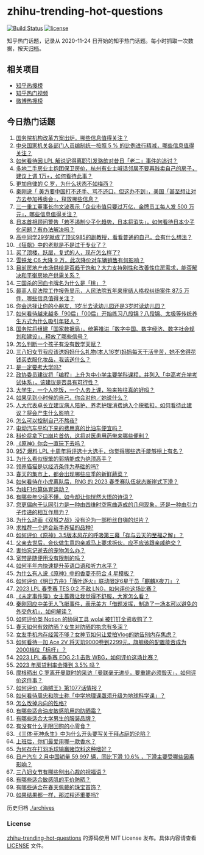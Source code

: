 # zhihu-trending-hot-questions

[![Build Status](https://github.com/justjavac/zhihu-trending-hot-questions/workflows/ci/badge.svg?branch=master)](https://github.com/justjavac/zhihu-trending-hot-questions/actions)
[![license](https://img.shields.io/github/license/justjavac/zhihu-trending-hot-questions)](https://github.com/justjavac/zhihu-trending-hot-questions/blob/master/LICENSE)

知乎热门话题，记录从 2020-11-24
日开始的知乎热门话题。每小时抓取一次数据，按天[归档](./archives)。

## 相关项目

- [知乎热搜榜](https://github.com/justjavac/zhihu-trending-top-search)
- [知乎热门视频](https://github.com/justjavac/zhihu-trending-hot-video)
- [微博热搜榜](https://github.com/justjavac/weibo-trending-hot-search)

## 今日热门话题

<!-- BEGIN -->
<!-- 最后更新时间 Wed Mar 08 2023 03:16:49 GMT+0800 (China Standard Time) -->

1. [国务院机构改革方案出炉，哪些信息值得关注？](https://www.zhihu.com/question/588090975)
1. [中央国家机关各部门人员编制统一按照 5 % 的比例进行精减，哪些信息值得关注？](https://www.zhihu.com/question/588092547)
1. [如何看待因 LPL 解说记得离职引发骆歆对昔日「老二」事件的追讨？](https://www.zhihu.com/question/588062529)
1. [多地二手房业主抱团保卫房价，杭州有业主喊话邻居不要再贱卖自己的房子，建议上调 1万+，如何看待此事？](https://www.zhihu.com/question/588022562)
1. [更加自律的 C 罗，为什么状态不如梅西？](https://www.zhihu.com/question/586667576)
1. [秦刚说「 美方要中国打不还手、骂不还口，但这办不到」，美国「甚至想让对方去参加残奥会」，释放哪些信息？](https://www.zhihu.com/question/588036241)
1. [三一重工董事长向文波表示「企业市值只要过万亿，金牌员工每人发 500 万元」，哪些信息值得关注？](https://www.zhihu.com/question/587860412)
1. [日本首相顾问警告「若不遏制少子化趋势，日本将消失」，如何看待日本少子化问题？有办法解决吗？](https://www.zhihu.com/question/587852372)
1. [高中同学29岁就成了顶尖985的副教授，看看普通的自己，会有什么想法？](https://www.zhihu.com/question/586589709)
1. [《狂飙》中的老默是不是过于专业了？](https://www.zhihu.com/question/587811842)
1. [买了顶楼，跃层，复式的人，现在怎么样了?](https://www.zhihu.com/question/356667767)
1. [雪铁龙 C6 大降 9 万，此次降价对车辆销售有何影响？](https://www.zhihu.com/question/587830236)
1. [目前房地产市场供给是否趋于饱和？大力支持刚性和改善性住房需求，能否解决和平衡房地产供需关系？](https://www.zhihu.com/question/587955056)
1. [三国杀的回血卡牌名为什么是「桃」？](https://www.zhihu.com/question/35094771)
1. [最高人民法院工作报告显示，人民法院五年来审结人格权纠纷案件 87.5 万件，哪些信息值得关注？](https://www.zhihu.com/question/588086433)
1. [你会选择让你的小朋友，1岁半去读幼儿园还是3岁时读幼儿园？](https://www.zhihu.com/question/582870988)
1. [如何看待越来越多「90后」「00后」开始练习八段锦？八段锦、太极等传统养生方式为什么吸引年轻人？](https://www.zhihu.com/question/587875712)
1. [国务院将组建「国家数据局」，统筹推进「数字中国、数字经济、数字社会规划和建设」，释放了哪些信号？](https://www.zhihu.com/question/588092770)
1. [怎么判断一个孩子有没有数学天赋？](https://www.zhihu.com/question/543229591)
1. [三八妇女节我应该送妈妈什么礼物(本人16岁)妈妈每天干活辛苦，她不舍得花钱买衣服化妆品，我该送什么？](https://www.zhihu.com/question/519056482)
1. [是一定要考大学吗?](https://www.zhihu.com/question/588070660)
1. [政协委员建议将「编程」上升为中小学主要学科课程，并列入「中高考升学考试体系」，该建议是否具有可行性？](https://www.zhihu.com/question/587886046)
1. [大学生，一个人吃饭，一个人去上课，独来独往真的好吗？](https://www.zhihu.com/question/588163404)
1. [如果见到小时候的自己，你会对他／她说什么？](https://www.zhihu.com/question/581014547)
1. [人大代表卓长立建议病人陪护、养老护理消费纳入个税抵扣，如何看待此建议？将会产生什么影响？](https://www.zhihu.com/question/587874973)
1. [怎么可以控制自己不熬夜?](https://www.zhihu.com/question/584519317)
1. [电动汽车平均下来的费用真的比油车便宜吗？](https://www.zhihu.com/question/586876023)
1. [科伦将拿下口崩片首仿，这将对医患用药带来哪些便利？](https://www.zhihu.com/question/530128036)
1. [《原神》你会一直玩下去吗？](https://www.zhihu.com/question/587698650)
1. [957 爆料 LPL 十周年将评选十大选手，你觉得哪些选手能够榜上有名？](https://www.zhihu.com/question/588070772)
1. [为什么看似很笨的郭靖能成为绝顶高手？](https://www.zhihu.com/question/587796689)
1. [领养猫猫是以经济条件为基础的吗?](https://www.zhihu.com/question/584295475)
1. [春天的集市上，都会出现哪些应季的新鲜蔬菜？](https://www.zhihu.com/question/587351691)
1. [如何看待在小虎离队后，RNG 的 2023 春季赛队伍状态断崖式下滑？](https://www.zhihu.com/question/587587737)
1. [为啥F1也算体育运动？](https://www.zhihu.com/question/587475976)
1. [有哪些年少读不懂，如今却让你恍然大悟的诗词？](https://www.zhihu.com/question/585955141)
1. [您更偏向于认同引力是一种由四维时空弯曲造成的几何现象，还是一种由引力子传递的相互作用力？](https://www.zhihu.com/question/587617090)
1. [为什么动画《双城之战》没有沦为一部粉丝自嗨的烂片？](https://www.zhihu.com/question/586639955)
1. [求推荐一个适合新手养猫的品种?](https://www.zhihu.com/question/586469090)
1. [如何评价《原神》3.5版本风花的呼吸第三幕「存与云天的至福之解」？](https://www.zhihu.com/question/587989778)
1. [父亲去世后，合伙做生意的亲戚马上要求拆伙，应不应该跟亲戚绝交？](https://www.zhihu.com/question/587777342)
1. [害怕忘记逝去的宠物怎么办？](https://www.zhihu.com/question/584991160)
1. [宽带是随便用没有限制的吗？](https://www.zhihu.com/question/529215405)
1. [如何半年内快速提升英语口语和听力水平？](https://www.zhihu.com/question/423789316)
1. [为什么有人说《原神》中的香菱不符合 4 星模板？](https://www.zhihu.com/question/471767312)
1. [如何评价《明日方舟》「落叶逐火」联动限定6星干员「麒麟X夜刀」？](https://www.zhihu.com/question/588027679)
1. [2023 LPL 春季赛 TES 0:2 不敌 LNG，如何评价这场比赛？](https://www.zhihu.com/question/588105597)
1. [《未定事件簿》女主蔷薇让我觉得不舒服，大家怎么看？](https://www.zhihu.com/question/583500770)
1. [秦刚回应中美无人飞艇事件，表示美方「借题发挥，制造了一场本可以避免的外交危机」，如何解读？](https://www.zhihu.com/question/588035319)
1. [如何评价类 Notion 的协同工具 wolai 被钉钉全资收购了？](https://www.zhihu.com/question/587806297)
1. [春天如何有效防晒？女生对防晒的执念有多深？](https://www.zhihu.com/question/588042267)
1. [女友手机内存经常不够？女神节如何让爱拍Vlog的她告别内存焦虑？](https://www.zhihu.com/question/588040018)
1. [如何看待一加 Ace 2V 将天玑9000卷到2299元，旗舰级的配置能否成为2000档位「标杆」？](https://www.zhihu.com/question/588083486)
1. [2023 LPL 春季赛 EDG 2:1 击败 WBG，如何评价这场比赛？](https://www.zhihu.com/question/588087061)
1. [2023 年房贷利率会降到 3.5% 吗？](https://www.zhihu.com/question/582148450)
1. [摩根晒出 C 罗离开曼联时的采访「曼联毫无进步，要重建必须毁灭」，如何评价这件事？](https://www.zhihu.com/question/587845070)
1. [如何评价《海贼王》第1077话情报？](https://www.zhihu.com/question/588021124)
1. [如何看待周忠和院士称「中学地理课亟须升级为地球科学课」？](https://www.zhihu.com/question/588034994)
1. [怎么改掉内向的性格?](https://www.zhihu.com/question/584898300)
1. [有哪些适合油皮敏感肌用的防晒霜？](https://www.zhihu.com/question/584310358)
1. [有哪些适合大学男生的服装品牌？](https://www.zhihu.com/question/282681681)
1. [有没有什么无限回购的小零食？](https://www.zhihu.com/question/580588423)
1. [《三体·死神永生》中为什么开头要写关于拜占庭的沦陷？](https://www.zhihu.com/question/406330008)
1. [上班后，你们最爱用哪一款香水？](https://www.zhihu.com/question/584367640)
1. [为何存在打羽毛球输赢赌饮料这种嗜好？](https://www.zhihu.com/question/587444781)
1. [日产汽车 2 月中国销量 59,997 辆，同比下滑 10.6% ，下滑主要受哪些因素影响？](https://www.zhihu.com/question/587854318)
1. [三八妇女节有哪些别出心裁的祝福语？](https://www.zhihu.com/question/267882935)
1. [有哪些适合敏感肌的平价防晒？](https://www.zhihu.com/question/585126260)
1. [有哪些适合在春天佩戴的珠宝首饰？](https://www.zhihu.com/question/584641872)
1. [如果结果都一样，那过程还重要吗?](https://www.zhihu.com/question/587777410)

<!-- END -->

历史归档 [./archives](./archives)

### License

[zhihu-trending-hot-questions](https://github.com/justjavac/zhihu-trending-hot-questions)
的源码使用 MIT License 发布。具体内容请查看 [LICENSE](./LICENSE) 文件。
